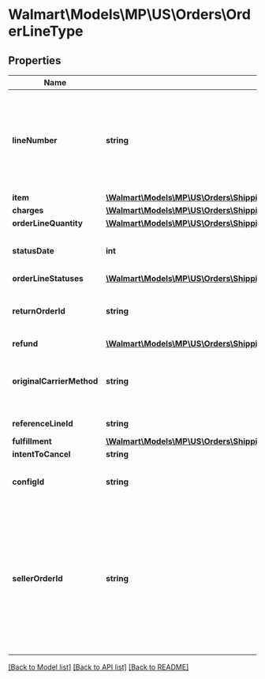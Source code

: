 # Walmart\Models\MP\US\Orders\OrderLineType

## Properties

Name | Type | Description | Notes
------------ | ------------- | ------------- | -------------
**lineNumber** | **string** | The line number associated with the details for each individual item in the purchase order |
**item** | [**\Walmart\Models\MP\US\Orders\ShippingUpdates200ResponseOrderOrderLinesOrderLineInnerItem**](ShippingUpdates200ResponseOrderOrderLinesOrderLineInnerItem.md) |  |
**charges** | [**\Walmart\Models\MP\US\Orders\ShippingUpdates200ResponseOrderOrderLinesOrderLineInnerCharges**](ShippingUpdates200ResponseOrderOrderLinesOrderLineInnerCharges.md) |  |
**orderLineQuantity** | [**\Walmart\Models\MP\US\Orders\ShippingUpdatesRequestOrderShipmentOrderLinesOrderLineInnerOrderLineStatusesOrderLineStatusInnerStatusQuantity**](ShippingUpdatesRequestOrderShipmentOrderLinesOrderLineInnerOrderLineStatusesOrderLineStatusInnerStatusQuantity.md) |  |
**statusDate** | **int** | The date shown on the recent order status |
**orderLineStatuses** | [**\Walmart\Models\MP\US\Orders\ShippingUpdates200ResponseOrderOrderLinesOrderLineInnerOrderLineStatuses**](ShippingUpdates200ResponseOrderOrderLinesOrderLineInnerOrderLineStatuses.md) |  |
**returnOrderId** | **string** | Id of the return order created in case of a full refund | [optional]
**refund** | [**\Walmart\Models\MP\US\Orders\ShippingUpdates200ResponseOrderOrderLinesOrderLineInnerRefund**](ShippingUpdates200ResponseOrderOrderLinesOrderLineInnerRefund.md) |  | [optional]
**originalCarrierMethod** | **string** | Ship method stamped at order line level when order is placed | [optional]
**referenceLineId** | **string** | Reference line Id | [optional]
**fulfillment** | [**\Walmart\Models\MP\US\Orders\ShippingUpdates200ResponseOrderOrderLinesOrderLineInnerFulfillment**](ShippingUpdates200ResponseOrderOrderLinesOrderLineInnerFulfillment.md) |  | [optional]
**intentToCancel** | **string** |  | [optional]
**configId** | **string** | Sets ConfigID for Personalised orders | [optional]
**sellerOrderId** | **string** | A unique ID associated with the sales order for specified Seller; gives Sellers the ability to print their own custom order ID on the return label; limit of 30 characters | [optional]


[[Back to Model list]](./) [[Back to API list]](../../../../../README.md#supported-apis) [[Back to README]](../../../../../README.md)
